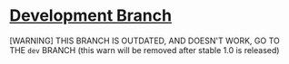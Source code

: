 # [Development Branch](https://github.com/Clutter-Development/Clutter/tree/dev)
[WARNING] THIS BRANCH IS OUTDATED, AND DOESN'T WORK, GO TO THE `dev` BRANCH
(this warn will be removed after stable 1.0 is released)
